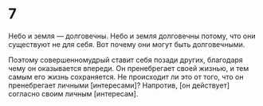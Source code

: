# 7

Небо и земля — долговечны. Небо и земля долговечны потому, что они существуют не для себя. Вот почему они могут быть долговечными.

Поэтому совершенномудрый ставит себя позади других, благодаря чему он оказывается впереди. Он пренебрегает своей жизнью, и тем самым его жизнь сохраняется. Не происходит ли это от того, что он пренебрегает личными [интересами]? Напротив, [он действует] согласно своим личным [интересам].


